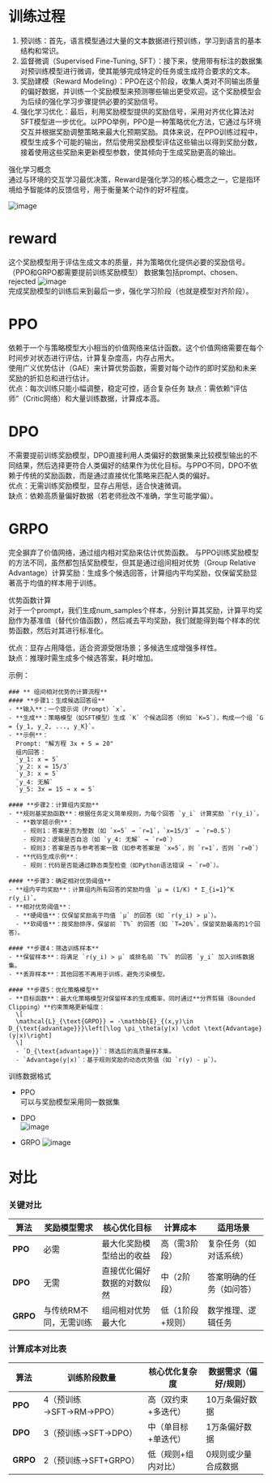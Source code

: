 # 训练过程
1. 预训练：首先，语言模型通过大量的文本数据进行预训练，学习到语言的基本结构和常识。  
2. 监督微调（Supervised Fine-Tuning, SFT）：接下来，使用带有标注的数据集对预训练模型进行微调，使其能够完成特定的任务或生成符合要求的文本。  
3. 奖励建模（Reward Modeling）：PPO在这个阶段，收集人类对不同输出质量的偏好数据，并训练一个奖励模型来预测哪些输出更受欢迎。这个奖励模型会为后续的强化学习步骤提供必要的奖励信号。  
4. 强化学习优化：最后，利用奖励模型提供的奖励信号，采用对齐优化算法对SFT模型进一步优化。以PPO举例，PPO是一种策略优化方法，它通过与环境交互并根据奖励调整策略来最大化预期奖励。具体来说，在PPO训练过程中，模型生成多个可能的输出，然后使用奖励模型评估这些输出以得到奖励分数，接着使用这些奖励来更新模型参数，使其倾向于生成奖励更高的输出。  

强化学习概念  
通过与环境的交互学习最优决策，Reward是强化学习的核心概念之一，它是指环境给予智能体的反馈信号，用于衡量某个动作的好坏程度。


![image](https://github.com/user-attachments/assets/8cf90c55-5c05-499d-86ad-92921dbd08b7)
# reward
这个奖励模型用于评估生成文本的质量，并为策略优化提供必要的奖励信号。 （PPO和GRPO都需要提前训练奖励模型） 
数据集包括prompt、chosen、rejected
![image](https://github.com/user-attachments/assets/61aff466-e4a4-4afa-a33c-652ea60566b1)  
完成奖励模型的训练后来到最后一步，强化学习阶段（也就是模型对齐阶段）。  

# PPO 
依赖于一个与策略模型大小相当的价值网络来估计函数。这个价值网络需要在每个时间步对状态进行评估，计算复杂度高，内存占用大。  
使用广义优势估计（GAE）来计算优势函数，需要对每个动作的即时奖励和未来奖励的折扣总和进行估计。  
优点：每次训练只能小幅调整，稳定可控，适合复杂任务
缺点：需依赖“评估师”（Critic网络）和大量训练数据，计算成本高。

# DPO
不需要提前训练奖励模型，DPO直接利用人类偏好的数据集来比较模型输出的不同结果，然后选择更符合人类偏好的结果作为优化目标。与PPO不同，DPO不依赖于传统的奖励函数，而是通过直接优化策略来匹配人类的偏好。    
优点：无需训练奖励模型，显存占用低，适合快速微调。  
缺点：依赖高质量偏好数据（若老师批改不准确，学生可能学偏）。

# GRPO
完全摒弃了价值网络，通过组内相对奖励来估计优势函数。
与PPO训练奖励模型的方法不同，虽然都包括奖励模型，但其是通过组间相对优势（Group Relative Advantage）计算奖励：生成多个候选回答，计算组内平均奖励，仅保留奖励显著高于均值的样本用于训练。

优势函数计算  
对于一个prompt，我们生成num_samples个样本，分别计算其奖励，计算平均奖励作为基准值（替代价值函数），然后减去平均奖励，我们就能得到每个样本的优势函数，然后对其进行标准化。  

优点：显存占用降低，适合资源受限场景；多候选生成增强多样性。  
缺点：推理时需生成多个候选答案，耗时增加。

示例：
```
### ** 组间相对优势的计算流程**
#### **步骤1：生成候选回答组**
- **输入**：一个提示词（Prompt）`x`。
- **生成**：策略模型（如SFT模型）生成 `K` 个候选回答（例如 `K=5`），构成一个组 `G = {y_1, y_2, ..., y_K}`。
- **示例**：  
  Prompt: "解方程 3x + 5 = 20"  
  组内回答：  
  `y_1: x = 5`  
  `y_2: x = 15/3`  
  `y_3: x = 5`  
  `y_4: 无解`  
  `y_5: 3x = 15 → x = 5`

#### **步骤2：计算组内奖励**
- **规则基奖励函数**：根据任务定义简单规则，为每个回答 `y_i` 计算奖励 `r(y_i)`。  
  - **数学题示例**：  
    - 规则1：答案是否为整数（如 `x=5` → `r=1`，`x=15/3` → `r=0.5`）  
    - 规则2：逻辑是否自洽（如 `y_4: 无解` → `r=0`）  
    - 规则3：答案是否与参考答案一致（如参考答案是 `x=5`，则 `r=1`，否则 `r=0`）  
  - **代码生成示例**：  
    - 规则：代码是否能通过静态类型检查（如Python语法错误 → `r=0`）。

#### **步骤3：确定相对优势阈值**
- **组内平均奖励**：计算组内所有回答的奖励均值 `μ = (1/K) * Σ_{i=1}^K r(y_i)`。
- **相对优势阈值**：  
  - **硬阈值**：仅保留奖励高于均值 `μ` 的回答（如 `r(y_i) > μ`）。  
  - **软阈值**：按奖励排序，保留前 `T%` 的回答（如 `T=20%`，保留奖励最高的1个回答）。

#### **步骤4：筛选训练样本**
- **保留样本**：将满足 `r(y_i) > μ` 或排名前 `T%` 的回答 `y_i` 加入训练数据集。
- **丢弃样本**：其他回答不再用于训练，避免污染模型。

#### **步骤5：优化策略模型**
- **目标函数**：最大化策略模型对保留样本的生成概率，同时通过**分界剪辑（Bounded Clipping）**约束策略更新幅度：  
  \[
  \mathcal{L}_{\text{GRPO}} = -\mathbb{E}_{(x,y)\in D_{\text{advantage}}}\left[\log \pi_\theta(y|x) \cdot \text{Advantage}(y|x)\right]
  \]
  - `D_{\text{advantage}}`：筛选后的高质量样本集。
  - `Advantage(y|x)`：基于规则奖励的动态优势值（如 `r(y) - μ`）。
```

训练数据格式  
- PPO  
可以与奖励模型采用同一数据集
  
- DPO  
![image](https://github.com/user-attachments/assets/2a5e097e-5da7-4967-b8a6-68eb7e1431b3)

  
- GRPO
![image](https://github.com/user-attachments/assets/fff628a0-e04e-4b62-8633-fb675be9cda8)


# 对比
### **关键对比**
| 算法   | 奖励模型需求 | 核心优化目标                     | 计算成本       | 适用场景                     |
|--------|--------------|----------------------------------|----------------|------------------------------|
| **PPO** | 必需         | 最大化奖励模型给出的收益           | 高（需3阶段）  | 复杂任务（如对话系统） |
| **DPO** | 无需         | 直接优化偏好数据的对数似然        | 中（2阶段）    | 答案明确的任务（如问答）|
| **GRPO**| 与传统RM不同，无需训练 | 组间相对优势最大化                | 低（1阶段+规则）| 数学推理、逻辑任务 |

### **计算成本对比表**
| 算法   | 训练阶段数量 | 核心优化复杂度       | 数据需求（偏好/规则） 
|--------|--------------|----------------------|-----------------------|
| **PPO** | 4（预训练→SFT→RM→PPO） | 高（双约束+多迭代） | 10万条偏好数据    |
| **DPO** | 3（预训练→SFT→DPO）   | 中（单目标+单迭代） | 1万条偏好数据        |
| **GRPO**| 2（预训练→SFT+GRPO）  | 低（规则+组内对比） | 0规则或少量合成数据  |
